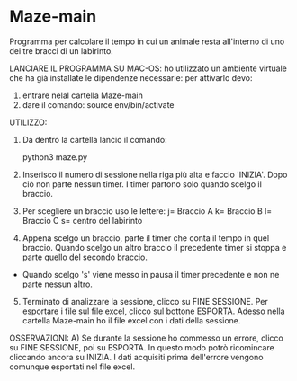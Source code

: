 # Maze-main
Programma per calcolare il tempo in cui un animale resta all'interno di uno dei tre bracci di un labirinto.

LANCIARE IL PROGRAMMA SU MAC-OS:
ho utilizzato un ambiente virtuale che ha già installate le dipendenze necessarie:
per attivarlo devo:
1) entrare nelal cartella Maze-main
2) dare il comando: source env/bin/activate 

UTILIZZO:

1) Da dentro la cartella lancio il comando:

   python3 maze.py    

2) Inserisco il numero di sessione nella riga più alta e faccio 'INIZIA'. Dopo ciò non parte nessun timer. I timer partono solo quando scelgo il braccio.

3) Per scegliere un braccio uso le lettere:
  j= Braccio A 
  k= Braccio B
  l= Braccio C
  s= centro del labirinto
  
 4) Appena scelgo un braccio, parte il timer che conta il tempo in quel braccio. Quando scelgo un altro braccio il precedente timer si stoppa e parte quello del secondo braccio.
   - Quando scelgo 's' viene messo in pausa il timer precedente e non ne parte nessun altro.
 
 
 5) Terminato di analizzare la sessione, clicco su FINE SESSIONE.
    Per esportare i file sul file excel, clicco sul bottone ESPORTA.
    Adesso nella cartella Maze-main ho il file excel con i dati della sessione.
    
    
 OSSERVAZIONI:
   A) Se durante la sessione ho commesso un errore, clicco su FINE SESSIONE, poi su ESPORTA. In questo modo potrò ricomincare cliccando ancora su INIZIA.
      I dati acquisiti prima dell'errore vengono comunque esportati nel file excel.
    
 


 
